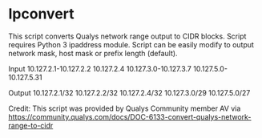 Ipconvert
==========
This script converts Qualys network range output to CIDR blocks. Script requires Python 3 ipaddress module.  Script can be easily modify to output network mask, host mask or prefix length (default).
 
Input 
10.127.2.1-10.127.2.2
10.127.2.4
10.127.3.0-10.127.3.7
10.127.5.0-10.127.5.31

Output
10.127.2.1/32
10.127.2.2/32
10.127.2.4/32
10.127.3.0/29
10.127.5.0/27


Credit: This script was provided by Qualys Community member AV via https://community.qualys.com/docs/DOC-6133-convert-qualys-network-range-to-cidr
